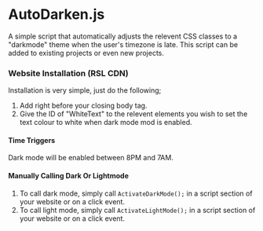 # AutoDarken.js
A simple script that automatically adjusts the relevent CSS classes to a "darkmode" theme when the user's timezone is late. This script can be added to existing projects or even new projects. 

### Website Installation (RSL CDN)
Installation is very simple, just do the following;
1. Add <code><script src="https://renovatesoftware.com:140/js/AutoDarken.js"></script></code> right before your closing body tag.
2. Give the ID of "WhiteText" to the relevent elements you wish to set the text colour to white when dark mode mod is enabled. 

#### Time Triggers
Dark mode will be enabled between 8PM and 7AM.

#### Manually Calling Dark Or Lightmode
1. To call dark mode, simply call <code>ActivateDarkMode();</code> in a script section of your website or on a click event.
2. To call light mode, simply call <code>ActivateLightMode();</code> in a script section of your website or on a click event.

